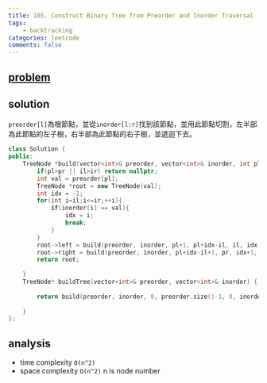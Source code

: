 ```yaml
---
title: 105. Construct Binary Tree from Preorder and Inorder Traversal
tags:  
    - backtracking
categories: leetcode
comments: false
---
```


## [problem](https://leetcode.com/problems/construct-binary-tree-from-preorder-and-inorder-traversal/)


## solution

`preorder[l]`為根節點，並從`inorder[l:r]`找到該節點，並用此節點切割，左半部為此節點的左子樹，右半部為此節點的右子樹，並遞迴下去。

```c++
class Solution {
public:
    TreeNode *build(vector<int>& preorder, vector<int>& inorder, int pl, int pr, int il, int ir){
        if(pl>pr || il>ir) return nullptr;
        int val = preorder[pl];
        TreeNode *root = new TreeNode(val);
        int idx = -1;
        for(int i=il;i<=ir;++i){
            if(inorder[i] == val){
                idx = i;
                break;
            }
        }
        root->left = build(preorder, inorder, pl+1, pl+idx-il, il, idx-1);
        root->right = build(preorder, inorder, pl+idx-il+1, pr, idx+1, ir);
        return root;
        
    }
    TreeNode* buildTree(vector<int>& preorder, vector<int>& inorder) {
        
        return build(preorder, inorder, 0, preorder.size()-1, 0, inorder.size()-1);
        
    }
};
```

## analysis
- time complexity `O(n^2)`
- space complexity `O(n^2)`  n is node number
